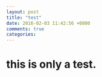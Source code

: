 ```yaml
---
layout: post
title: "test"
date: 2016-02-03 11:42:56 +0800
comments: true
categories: 
---
```

# this is only a test.
